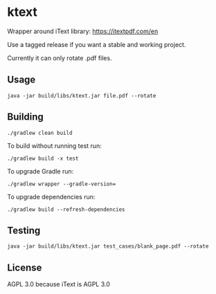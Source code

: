 ktext
=====

Wrapper around iText library: https://itextpdf.com/en

Use a tagged release if you want a stable and working project.

Currently it can only rotate .pdf files.

Usage
-----

```
java -jar build/libs/ktext.jar file.pdf --rotate
```

Building
--------

```
./gradlew clean build
```

To build without running test run:
```
./gradlew build -x test
```

To upgrade Gradle run:
```
./gradlew wrapper --gradle-version=
```

To upgrade dependencies run:
```
./gradlew build --refresh-dependencies
```

Testing
-------

```
java -jar build/libs/ktext.jar test_cases/blank_page.pdf --rotate
```

License
-------

AGPL 3.0 because iText is AGPL 3.0
